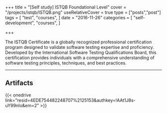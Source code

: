 +++
title = "[Self study] ISTQB Foundational Level"
cover = "/projects/istqb/ISTQB.png"
useRelativeCover = true
type = ["posts","post"]
tags = [
    "test",
    "courses",
]
date = "2016-11-26"
categories = [
    "self-development",
    "courses",
]

+++

The ISTQB Certificate is a globally recognized professional certification program designed to validate software testing expertise and proficiency. Developed by the International Software Testing Qualifications Board, this certification provides individuals with a comprehensive understanding of software testing principles, techniques, and best practices.

------------------------
## Artifacts
 {{< onedrive link="resid=4EDE754482248707%2125153&authkey=!AAt1J8s-uY99nIo&em=2" >}}